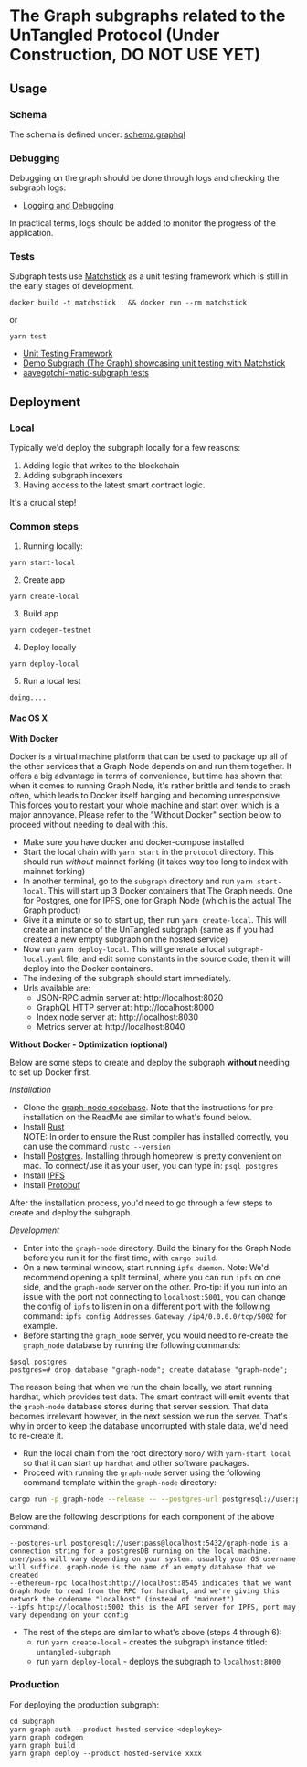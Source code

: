 # The Graph subgraphs related to the UnTangled Protocol (Under Construction, DO NOT USE YET)

## Usage

### Schema

The schema is defined under: [schema.graphql](./schema.graphql)

### Debugging

Debugging on the graph should be done through logs and checking the subgraph logs:

- [Logging and Debugging](https://thegraph.com/docs/developer/assemblyscript-api#logging-and-debugging)

In practical terms, logs should be added to monitor the progress of the application.

### Tests

Subgraph tests use [Matchstick](https://github.com/LimeChain/matchstick) as a unit testing framework which is still in the early stages of development.

```
docker build -t matchstick . && docker run --rm matchstick
```

or

```
yarn test
```

- [Unit Testing Framework](https://thegraph.com/docs/en/developer/matchstick/)
- [Demo Subgraph (The Graph) showcasing unit testing with Matchstick](https://github.com/LimeChain/demo-subgraph)
- [aavegotchi-matic-subgraph tests](https://github.com/aavegotchi/aavegotchi-matic-subgraph/tree/main/src/tests)

## Deployment

### Local

Typically we'd deploy the subgraph locally for a few reasons:

1. Adding logic that writes to the blockchain
2. Adding subgraph indexers
3. Having access to the latest smart contract logic.

It's a crucial step!

### Common steps

1. Running locally:

```
yarn start-local
```

2. Create app

```
yarn create-local
```

3. Build app

```
yarn codegen-testnet
```

4. Deploy locally

```
yarn deploy-local
```

5. Run a local test

```
doing....
```

#### Mac OS X

**With Docker**

Docker is a virtual machine platform that can be used to package up all of the other services that a Graph Node depends on and run them together. It offers a big advantage in terms of convenience, but time has shown that when it comes to running Graph Node, it's rather brittle and tends to crash often, which leads to Docker itself hanging and becoming unresponsive. This forces you to restart your whole machine and start over, which is a major annoyance. Please refer to the "Without Docker" section below to proceed without needing to deal with this.

- Make sure you have docker and docker-compose installed
- Start the local chain with `yarn start` in the `protocol` directory. This should run _without_ mainnet forking (it takes way too long to index with mainnet forking)
- In another terminal, go to the `subgraph` directory and run `yarn start-local`. This will start up 3 Docker containers that The Graph needs. One for Postgres, one for IPFS, one for Graph Node (which is the actual The Graph product)
- Give it a minute or so to start up, then run `yarn create-local`. This will create an instance of the UnTangled subgraph (same as if you had created a new empty subgraph on the hosted service)
- Now run `yarn deploy-local`. This will generate a local `subgraph-local.yaml` file, and edit some constants in the source code, then it will deploy into the Docker containers.
- The indexing of the subgraph should start immediately.
- Urls available are:
  - JSON-RPC admin server at: http://localhost:8020
  - GraphQL HTTP server at: http://localhost:8000
  - Index node server at: http://localhost:8030
  - Metrics server at: http://localhost:8040

**Without Docker - Optimization (optional)**

Below are some steps to create and deploy the subgraph **without** needing to set up Docker first.

_Installation_

- Clone the [graph-node codebase](https://github.com/graphprotocol/graph-node). Note that the instructions for pre-installation on the ReadMe are similar to what's found below.
- Install [Rust](https://www.rust-lang.org/tools/install)  
  NOTE: In order to ensure the Rust compiler has installed correctly, you can use the command `rustc --version`
- Install [Postgres](https://wiki.postgresql.org/wiki/Homebrew). Installing through homebrew is pretty convenient on mac. To connect/use it as your user, you can type in: `psql postgres`
- Install [IPFS](https://docs.ipfs.tech/install/command-line/#install-official-binary-distributions)
- Install [Protobuf](https://grpc.io/docs/protoc-installation/)

After the installation process, you'd need to go through a few steps to create and deploy the subgraph.

_Development_

- Enter into the `graph-node` directory. Build the binary for the Graph Node before you run it for the first time, with `cargo build`.
- On a new terminal window, start running `ipfs daemon`. Note: We'd recommend opening a split terminal, where you can run `ipfs` on one side, and the `graph-node` server on the other.
  Pro-tip: if you run into an issue with the port not connecting to `localhost:5001`, you can change the config of `ipfs` to listen in on a different
  port with the following command: `ipfs config Addresses.Gateway /ip4/0.0.0.0/tcp/5002` for example.
- Before starting the `graph_node` server, you would need to re-create the `graph_node` database by running the following commands:

```postgres
$psql postgres
postgres=# drop database "graph-node"; create database "graph-node";
```

The reason being that when we run the chain locally, we start running hardhat, which provides test data. The smart contract will emit events that the `graph-node` database stores during that server session. That data becomes irrelevant however, in the next session we run the server. That's why in order to keep the database uncorrupted with stale data, we'd need to re-create it.

- Run the local chain from the root directory `mono/` with `yarn-start local` so that it can start up `hardhat` and other software packages.
- Proceed with running the `graph-node` server using the following command template within the `graph-node` directory:

```bash
cargo run -p graph-node --release -- --postgres-url postgresql://user:pass@localhost:5432/graph-node --ethereum-rpc localhost:http://localhost:8545 --ipfs 127.0.0.1:5002
```

Below are the following descriptions for each component of the above command:

```
--postgres-url postgresql://user:pass@localhost:5432/graph-node is a connection string for a postgresDB running on the local machine. user/pass will vary depending on your system. usually your OS username will suffice. graph-node is the name of an empty database that we created
--ethereum-rpc localhost:http://localhost:8545 indicates that we want Graph Node to read from the RPC for hardhat, and we're giving this network the codename "localhost" (instead of "mainnet")
--ipfs http://localhost:5002 this is the API server for IPFS, port may vary depending on your config
```

- The rest of the steps are similar to what's above (steps 4 through 6):
  - run `yarn create-local` - creates the subgraph instance titled: `untangled-subgraph`
  - run `yarn deploy-local` - deploys the subgraph to `localhost:8000`

### Production

For deploying the production subgraph:

```
cd subgraph
yarn graph auth --product hosted-service <deploykey>
yarn graph codegen
yarn graph build
yarn graph deploy --product hosted-service xxxx
```

